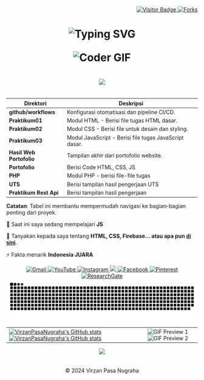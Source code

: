 <div align="right">
    <a href="https://visitor-badge.laobi.icu/badge?page_id=VirzanPasaNugraha.PBW-IF-VA">
        <img src="https://visitor-badge.laobi.icu/badge?page_id=VirzanPasaNugraha.PBW-IF-VA&title=Dikunjungi" alt="Visitor Badge" />
    </a>
    <a href="https://github.com/VirzanPasaNugraha.PBW-IF-VA/network/members">
        <img src="https://img.shields.io/github/forks/VirzanPasaNugraha/PBW-IF-VA?style=social" alt="Forks" />
    </a>
</div>





<h1 align="center">
    <img src="https://readme-typing-svg.herokuapp.com/?font=Righteous&size=35&center=true&vCenter=true&width=500&height=70&duration=4000&lines=Hi+I'm+Virzan+Pasa+Nugraha!" alt="Typing SVG" />
    <p align="center">
    <img src="https://media.giphy.com/media/SWoSkN6DxTszqIKEqv/giphy.gif" alt="Coder GIF" width="400">



<p align="center">
    <a href="https://skillicons.dev">
        <img src="https://skillicons.dev/icons?i=html,css,js,ts,react,vue,nodejs,python,java,php,mysql,git,linux,figma,laravel" />
    </a>
</p>


</h1>

| **Direktori**               | **Deskripsi**                                       |
|-----------------------------|-----------------------------------------------------|
| **github/workflows**         | Konfigurasi otomatisasi dan pipeline CI/CD.         |
| **Praktikum01**             | Modul HTML - Berisi file tugas HTML dasar.          |
| **Praktikum02**             | Modul CSS - Berisi file untuk desain dan styling.   |
| **Praktikum03**             | Modul JavaScript - Berisi file tugas JavaScript dasar. |
| **Hasil Web Portofolio**    | Tampilan akhir dari portofolio website.             |
| **Portofolio**              | Berisi Code HTML, CSS, JS                           |
| **PHP**                     | Modul PHP - berisi file-file tugas                  |
| **UTS**                     | Berisi tampilan hasil pengerjaan UTS                |
| **Praktikum Rest Api**      | Berisi tampilan hasil pengerjaan                    |
                                                                                   

**Catatan**: Tabel ini membantu mempermudah navigasi ke bagian-bagian penting dari proyek.

 
 🌱 Saat ini saya sedang mempelajari **JS**

💬 Tanyakan kepada saya tentang **HTML, CSS, Firebase... atau apa pun [di sini](https://github.com/adriantea1/PBW-IF-VA/issues)**.

⚡ Fakta menarik **Indonesia JUARA**

 </div>
 <div align="center"> 
 <a href="https://mail.google.com/mail/u/0/?tab=rm&ogbl#inbox?compose=new" target="_blank">
    <img src="https://img.shields.io/badge/Gmail-333333?style=for-the-badge&logo=gmail&logoColor=red" alt="Gmail" />
</a>

<a href="https://youtube.com/@virzanpasanugraha9932?si=oDaoZXGnFggqgwWC" target="_blank">
    <img src="https://img.shields.io/badge/YouTube-FF0000?style=for-the-badge&logo=youtube&logoColor=white" alt="YouTube" />
</a>

  <a href="https://www.instagram.com/vpnc_21th/" target="_blank">
    <img src="https://img.shields.io/badge/Instagram-E4405F?style=for-the-badge&logo=instagram&logoColor=white" alt="Instagram" />
</a>
<a href="./Hasil Web Portofolio/Portofolio.png" target="_blank">
     <img src="https://img.shields.io/badge/Portfolio-FF5722?style=for-the-badge&logo=todoist&logoColor=white" target="_blank" /> <!-- sqlite, safari, google-chrome are other good icon options -->
  </a>
<a href="https://www.facebook.com/virjan.pn?locale=id_ID" target="_blank">
    <img src="https://img.shields.io/badge/Facebook-1877F2?style=for-the-badge&logo=facebook&logoColor=white" alt="Facebook" />
</a>
<a href="https://id.pinterest.com/virzann/" target="_blank">
    <img src="https://img.shields.io/badge/Pinterest-E60023?style=for-the-badge&logo=pinterest&logoColor=white" alt="Pinterest" />
</a>
<a href="https://www.researchgate.net/profile/Virzan-Pasa-Nugraha" target="_blank">
    <img src="https://img.shields.io/badge/ResearchGate-00CCBB?style=for-the-badge&logo=researchgate&logoColor=white" alt="ResearchGate" />
</a>

</div>

  <img alt="snake eating my contributions" src="https://raw.githubusercontent.com/salesp07/salesp07/output/github-contribution-grid-snake.svg" />
  
<table>
    <tr>
        <!-- GitHub Stats -->
        <td>
            <!-- GitHub Stats for Light Mode -->
            <a href="https://github.com/anuraghazra/github-readme-stats#gh-light-mode-only">
                <img height="190" src="https://github-readme-stats.vercel.app/api?username=VirzanPasaNugraha&show_icons=true&line_height=28&hide_border=true&card_width=347&theme=default#gh-light-mode-only" alt="VirzanPasaNugraha's GitHub stats" />
            </a>
            <!-- GitHub Stats for Dark Mode -->
            <a href="https://github.com/anuraghazra/github-readme-stats#gh-dark-mode-only">
                <img height="190" src="https://github-readme-stats.vercel.app/api?username=VirzanPasaNugraha&show_icons=true&line_height=28&hide_border=true&card_width=347&theme=dark&bg_color=000000#gh-dark-mode-only" alt="VirzanPasaNugraha's GitHub stats" />
            </a>
        </td>
        <!-- GIF Preview -->
        <td align="center">
            <img src="https://mir-s3-cdn-cf.behance.net/project_modules/max_1200/d67c18181780385.65235d324f502.gif" 
                 alt="GIF Preview 1" 
                 width="200" />
            <img src="https://media.giphy.com/media/IeXoLjRPLh0G2FlQ1Z/giphy.gif" 
                 alt="GIF Preview 2" 
                 width="260" />
        </td>
    </tr>
</table>


</div>

<div align="center">
    <img src="https://github-readme-activity-graph.vercel.app/graph?username=VirzanPasaNugraha&bg_color=011627&color=79d3c3&line=c792ea&point=ffeb95&area=true&hide_border=false" border-radius="15">
</div>
<br>
<p align="center">
    &copy; 2024 Virzan Pasa Nugraha
</p>

